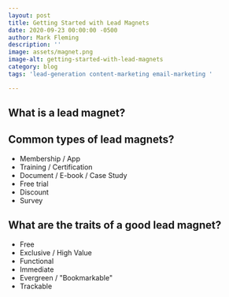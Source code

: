 ```yaml
---
layout: post
title: Getting Started with Lead Magnets
date: 2020-09-23 00:00:00 -0500
author: Mark Fleming
description: ''
image: assets/magnet.png
image-alt: getting-started-with-lead-magnets
category: blog
tags: 'lead-generation content-marketing email-marketing '

---
```

## What is a lead magnet?

## Common types of lead magnets?

* Membership / App
* Training / Certification
* Document / E-book / Case Study
* Free trial
* Discount
* Survey

## What are the traits of a good lead magnet?

* Free
* Exclusive / High Value
* Functional
* Immediate
* Evergreen / "Bookmarkable"
* Trackable